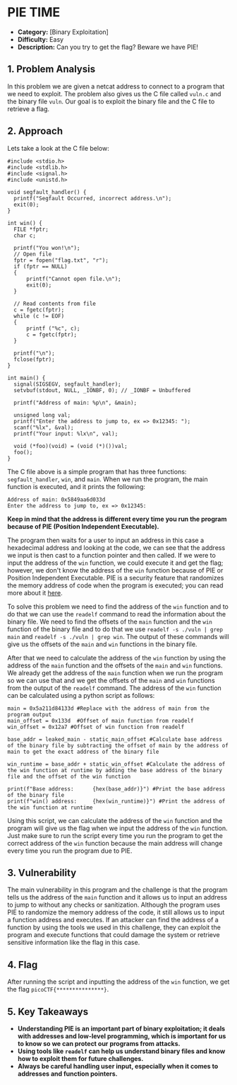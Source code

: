 # PIE TIME

- **Category:** [Binary Exploitation]
- **Difficulty:** Easy
- **Description:** Can you try to get the flag? Beware we have PIE!

## 1. Problem Analysis

In this problem we are given a netcat address to connect to a program that we need to exploit. The problem also gives us the C file called `vuln.c` and the binary file `vuln`. Our goal is to exploit the binary file and the C file to retrieve a flag.

## 2. Approach

Lets take a look at the C file below:

```
#include <stdio.h>
#include <stdlib.h>
#include <signal.h>
#include <unistd.h>

void segfault_handler() {
  printf("Segfault Occurred, incorrect address.\n");
  exit(0);
}

int win() {
  FILE *fptr;
  char c;

  printf("You won!\n");
  // Open file
  fptr = fopen("flag.txt", "r");
  if (fptr == NULL)
  {
      printf("Cannot open file.\n");
      exit(0);
  }

  // Read contents from file
  c = fgetc(fptr);
  while (c != EOF)
  {
      printf ("%c", c);
      c = fgetc(fptr);
  }

  printf("\n");
  fclose(fptr);
}

int main() {
  signal(SIGSEGV, segfault_handler);
  setvbuf(stdout, NULL, _IONBF, 0); // _IONBF = Unbuffered

  printf("Address of main: %p\n", &main);

  unsigned long val;
  printf("Enter the address to jump to, ex => 0x12345: ");
  scanf("%lx", &val);
  printf("Your input: %lx\n", val);

  void (*foo)(void) = (void (*)())val;
  foo();
}
```

The C file above is a simple program that has three functions: `segfault_handler`, `win`, and `main`. When we run the program, the main function is executed, and it prints the following:

```
Address of main: 0x5849aa6d033d
Enter the address to jump to, ex => 0x12345:
```

**Keep in mind that the address is different every time you run the program because of PIE (Position Independent Executable).**

The program then waits for a user to input an address in this case a hexadecimal address and looking at the code, we can see that the address we input is then cast to a function pointer and then called. If we were to input the address of the `win` function, we could execute it and get the flag; however, we don't know the address of the `win` function because of PIE or Position Independent Executable. PIE is a security feature that randomizes the memory address of code when the program is executed; you can read more about it [here](https://en.wikipedia.org/wiki/Position-independent_code).

To solve this problem we need to find the address of the `win` function and to do that we can use the `readelf` command to read the information about the binary file. We need to find the offsets of the `main` function and the `win` function of the binary file and to do that we use `readelf -s ./vuln | grep main` and `readelf -s ./vuln | grep win`. The output of these commands will give us the offsets of the `main` and `win` functions in the binary file.

After that we need to calculate the address of the `win` function by using the address of the `main` function and the offsets of the `main` and `win` functions. We already get the address of the `main` function when we run the program so we can use that and we get the offsets of the `main` and `win` functions from the output of the `readelf` command. The address of the `win` function can be calculated using a python script as follows:

```
main = 0x5a211d84133d #Replace with the address of main from the program output
main_offset = 0x133d  #Offset of main function from readelf
win_offset = 0x12a7 #Offset of win function from readelf

base_addr = leaked_main - static_main_offset #Calculate base address of the binary file by subtracting the offset of main by the address of main to get the exact address of the binary file

win_runtime = base_addr + static_win_offset #Calculate the address of the win function at runtime by adding the base address of the binary file and the offset of the win function

print(f"Base address:      {hex(base_addr)}") #Print the base address of the binary file
print(f"win() address:     {hex(win_runtime)}") #Print the address of the win function at runtime
```

Using this script, we can calculate the address of the `win` function and the program will give us the flag when we input the address of the `win` function. Just make sure to run the script every time you run the program to get the correct address of the `win` function because the main address will change every time you run the program due to PIE.

## 3. Vulnerability

The main vulnerability in this program and the challenge is that the program tells us the address of the `main` function and it allows us to input an address to jump to without any checks or sanitization. Although the program uses PIE to randomize the memory address of the code, it still allows us to input a function address and executes. If an attacker can find the address of a function by using the tools we used in this challenge, they can exploit the program and execute functions that could damage the system or retrieve sensitive information like the flag in this case.

## 4. Flag

After running the script and inputting the address of the `win` function, we get the flag `picoCTF{***************}`.

## 5. Key Takeaways

- **Understanding PIE is an important part of binary exploitation; it deals with addresses and low-level programming, which is important for us to know so we can protect our programs from attacks.**
- **Using tools like `readelf` can help us understand binary files and know how to exploit them for future challenges.**
- **Always be careful handling user input, especially when it comes to addresses and function pointers.**
